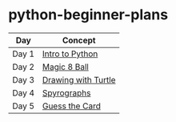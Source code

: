 # python-beginner-plans

Day | Concept
----|----
Day 1 | [Intro to Python](https://github.com/Fun2LearnCode/python-beginner-plans/tree/master/day-1)
Day 2 | [Magic 8 Ball](https://github.com/Fun2LearnCode/python-beginner-plans/tree/master/day-2)
Day 3 | [Drawing with Turtle](https://github.com/Fun2LearnCode/python-beginner-plans/tree/master/day-3)
Day 4 | [Spyrographs](https://github.com/Fun2LearnCode/python-beginner-plans/tree/master/day-4)
Day 5 | [Guess the Card](https://github.com/Fun2LearnCode/python-beginner-plans/tree/master/day-5)
